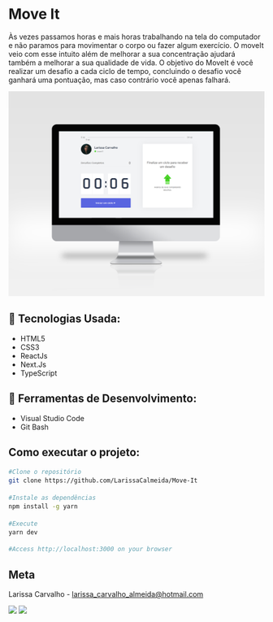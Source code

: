 # Move It

Às vezes passamos horas e mais horas trabalhando na tela do computador e não paramos para movimentar o corpo ou fazer algum exercício. O moveIt veio com esse intuito além de melhorar a sua concentração ajudará também a melhorar a sua qualidade de vida. 
O objetivo do MoveIt é você realizar um desafio a cada ciclo de tempo, concluindo o desafio você ganhará uma pontuação, mas caso contrário você apenas falhará.

<img src="header.png" alt="Preview Project" width="741px">

## :rocket: Tecnologias Usada:
- HTML5
- CSS3
- ReactJs
- Next.Js
- TypeScript

## 💼 Ferramentas de Desenvolvimento:
- Visual Studio Code
- Git Bash

## Como executar o projeto:

```sh
#Clone o repositório
git clone https://github.com/LarissaCalmeida/Move-It

#Instale as dependências
npm install -g yarn

#Execute
yarn dev

#Access http://localhost:3000 on your browser
```

## Meta

Larissa Carvalho - larissa_carvalho_almeida@hotmail.com
<p align="left">
  <a href="https://www.linkedin.com/in/larissa-carvalho-7149101b8/" alt="Linkedin">
  <img src="https://img.shields.io/badge/-Linkedin-0e76a8?style=flat-square&logo=Linkedin&logoColor=white&link=https://www.linkedin.com/in/larissa-carvalho-7149101b8/" /></a>

  <a href="https://www.instagram.com/lari_carvalho07/?hl=pt-br" alt="Instagram">
  <img src="https://img.shields.io/badge/-Instagram-DF0174?style=flat-square&labelColor=DF0174&logo=instagram&logoColor=white&link=https://www.instagram.com/lari_carvalho07/?hl=pt-br"/></a>
</p>  


